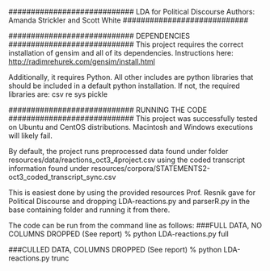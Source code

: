 ############################
LDA for Political Discourse
Authors: Amanda Strickler and Scott White
############################

############################
DEPENDENCIES
############################
This project requires the correct installation of gensim and all of its dependencies. Instructions here:
http://radimrehurek.com/gensim/install.html

Additionally, it requires Python. All other includes are python libraries that should be included in a default python installation.
If not, the required libraries are:
csv
re
sys
pickle

############################
RUNNING THE CODE
############################
This project was successfully tested on Ubuntu and CentOS distributions. Macintosh and Windows executions will likely fail.

By default, the project runs preprocessed data found under folder resources/data/reactions_oct3_4project.csv
using the coded transcript information found under 
resources/corpora/STATEMENTS2-oct3_coded_transcript_sync.csv

This is easiest done by using the provided resources Prof. Resnik gave for Political Discourse and dropping LDA-reactions.py and parserR.py in the base containing folder and running it from there.


The code can be run from the command line as follows:
###FULL DATA, NO COLUMNS DROPPED (See report)
% python LDA-reactions.py full

###CULLED DATA, COLUMNS DROPPED (See report)
% python LDA-reactions.py trunc
